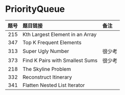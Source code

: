 # PriorityQueue

| 题号 | 题目链接 | 备注 |
| -: | :- | :- |
| 215 | Kth Largest Element in an Array | |
| 347 | Top K Frequent Elements | |
| 313 | Super Ugly Number | 很少考 |
| 373 | Find K Pairs with Smallest Sums | 很少考 |
| 218 | The Skyline Problem | |
| 332 | Reconstruct Itinerary | |
| 341 | Flatten Nested List Iterator | |
